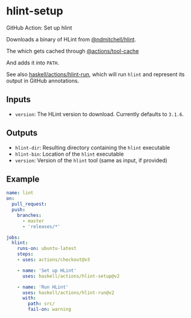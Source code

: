 # hlint-setup

GitHub Action: Set up hlint

Downloads a binary of HLint from [@ndmitchell/hlint](https://github.com/ndmitchell/hlint).

The which gets cached through [@actions/tool-cache](https://github.com/actions/tool-cache)

And adds it into `PATH`.

See also [haskell/actions/hlint-run](https://github.com/haskell/actions/tree/main/hlint-run), which will run `hlint` and represent its output in GitHub annotations.

## Inputs

* `version`: The HLint version to download. Currently defaults to `3.1.6`.

## Outputs

* `hlint-dir`: Resulting directory containing the `hlint` executable
* `hlint-bin`: Location of the `hlint` executable
* `version`: Version of the `hlint` tool (same as input, if provided)

## Example

```yaml
name: lint
on:
  pull_request:
  push:
    branches:
      - master
      - 'releases/*'

jobs:
  hlint:
    runs-on: ubuntu-latest
    steps:
    - uses: actions/checkout@v3

    - name: 'Set up HLint'
      uses: haskell/actions/hlint-setup@v2

    - name: 'Run HLint'
      uses: haskell/actions/hlint-run@v2
      with:
        path: src/
        fail-on: warning
```
